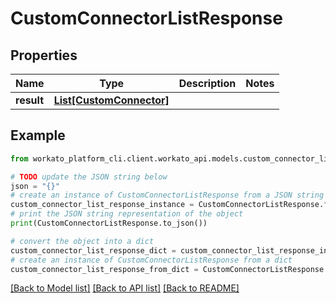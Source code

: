 # CustomConnectorListResponse


## Properties

Name | Type | Description | Notes
------------ | ------------- | ------------- | -------------
**result** | [**List[CustomConnector]**](CustomConnector.md) |  | 

## Example

```python
from workato_platform_cli.client.workato_api.models.custom_connector_list_response import CustomConnectorListResponse

# TODO update the JSON string below
json = "{}"
# create an instance of CustomConnectorListResponse from a JSON string
custom_connector_list_response_instance = CustomConnectorListResponse.from_json(json)
# print the JSON string representation of the object
print(CustomConnectorListResponse.to_json())

# convert the object into a dict
custom_connector_list_response_dict = custom_connector_list_response_instance.to_dict()
# create an instance of CustomConnectorListResponse from a dict
custom_connector_list_response_from_dict = CustomConnectorListResponse.from_dict(custom_connector_list_response_dict)
```
[[Back to Model list]](../README.md#documentation-for-models) [[Back to API list]](../README.md#documentation-for-api-endpoints) [[Back to README]](../README.md)


